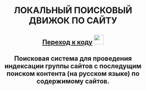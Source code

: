 <h1 align="center">ЛОКАЛЬНЫЙ ПОИСКОВЫЙ ДВИЖОК ПО САЙТУ</h1>
<h2 align="center"><a href="https://github.com/vadimsa3/searchengine/tree/master/src/main/java/searchengine" target="_blank">Переход к коду</a>
<img src="https://i.gifer.com/A6sP.gif" height="32"/></a></h2>
<h2 align="center">Поисковая система для проведения индексации группы сайтов с последущим поиском контента (на русском языке) по содержимому сайтов.</h2>

